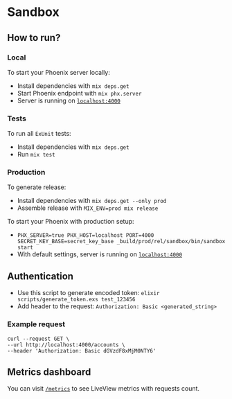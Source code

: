 # Sandbox

## How to run?

### Local
To start your Phoenix server locally:
  * Install dependencies with `mix deps.get`
  * Start Phoenix endpoint with `mix phx.server`
  * Server is running on [`localhost:4000`](http://localhost:4000)

### Tests
To run all `ExUnit` tests:
   * Install dependencies with `mix deps.get`
   * Run `mix test`

### Production
To generate release:
  * Install dependencies with `mix deps.get --only prod`
  * Assemble release with `MIX_ENV=prod mix release`

To start your Phoenix with production setup:
  * `PHX_SERVER=true PHX_HOST=localhost PORT=4000 SECRET_KEY_BASE=secret_key_base _build/prod/rel/sandbox/bin/sandbox start`
  * With default settings, server is running on [`localhost:4000`](http://localhost:4000)

## Authentication
* Use this script to generate encoded token: `elixir scripts/generate_token.exs test_123456`
* Add header to the request: `Authorization: Basic <generated_string>`

### Example request
```shell
curl --request GET \
--url http://localhost:4000/accounts \
--header 'Authorization: Basic dGVzdF8xMjM0NTY6'
```
## Metrics dashboard
You can visit [`/metrics`](http://localhost:4000/metrics) to see LiveView metrics with requests count.
